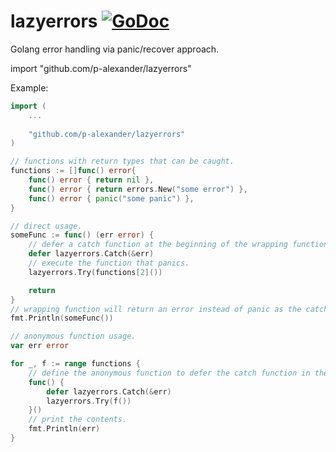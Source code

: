 # lazyerrors [![GoDoc](https://img.shields.io/badge/godoc-Reference-brightgreen.svg?style=flat)](https://godoc.org/github.com/p-alexander/lazyerrors)

Golang error handling via panic/recover approach.

import "github.com/p-alexander/lazyerrors"

Example:

```go
import (
    ...
    
    "github.com/p-alexander/lazyerrors"
)

// functions with return types that can be caught. 
functions := []func() error{
	func() error { return nil },
	func() error { return errors.New("some error") },
	func() error { panic("some panic") },
}

// direct usage.
someFunc := func() (err error) {
	// defer a catch function at the beginning of the wrapping function.
	defer lazyerrors.Catch(&err)
	// execute the function that panics.
	lazyerrors.Try(functions[2]())

	return
}
// wrapping function will return an error instead of panic as the catch function suppresses it by default.
fmt.Println(someFunc())

// anonymous function usage.
var err error

for _, f := range functions {
	// define the anonymous function to defer the catch function in the necessary block of code.
	func() {
		defer lazyerrors.Catch(&err)
		lazyerrors.Try(f())
	}()
	// print the contents.
	fmt.Println(err)
}
```
